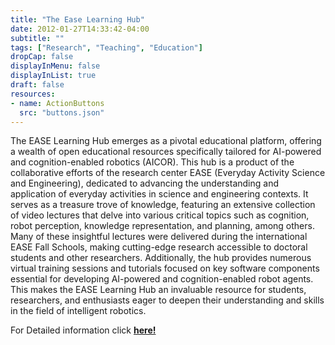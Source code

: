 ```yaml
---
title: "The Ease Learning Hub"
date: 2012-01-27T14:33:42-04:00
subtitle: ""
tags: ["Research", "Teaching", "Education"]
dropCap: false
displayInMenu: false
displayInList: true
draft: false
resources:
- name: ActionButtons
  src: "buttons.json"
---
```


The EASE Learning Hub emerges as a pivotal educational platform, offering a wealth
of open educational resources specifically tailored for AI-powered and
cognition-enabled robotics (AICOR). This hub is a product of the collaborative
efforts of the research center EASE (Everyday Activity Science and Engineering),
dedicated to advancing the understanding and application of everyday activities in
science and engineering contexts. It serves as a treasure trove of knowledge, featuring
an extensive collection of video lectures that delve into various critical topics such as
cognition, robot perception, knowledge representation, and planning, among others.
Many of these insightful lectures were delivered during the international EASE Fall
Schools, making cutting-edge research accessible to doctoral students and other
researchers. Additionally, the hub provides numerous virtual training sessions and
tutorials focused on key software components essential for developing AI-powered and
cognition-enabled robot agents. This makes the EASE Learning Hub an invaluable
resource for students, researchers, and enthusiasts eager to deepen their
understanding and skills in the field of intelligent robotics.

<div class="hidde-after-preview">
  For Detailed information click
  <a class="btn btn-success" target="_blank" href="the-ease-learning-hub"><b>here!</b></a>
</div>

<!--more-->
